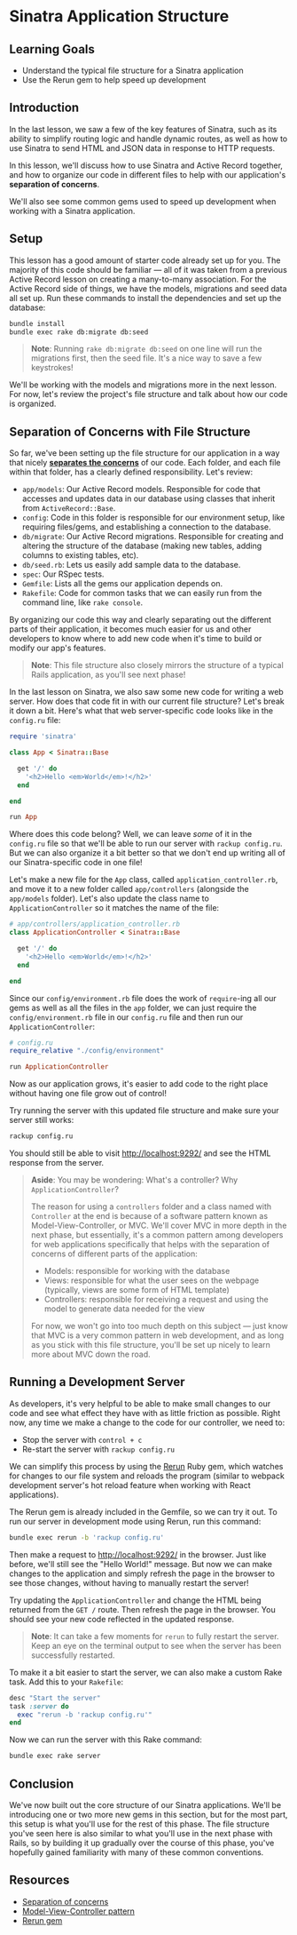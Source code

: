 # Sinatra Application Structure

## Learning Goals

- Understand the typical file structure for a Sinatra application
- Use the Rerun gem to help speed up development

## Introduction

In the last lesson, we saw a few of the key features of Sinatra, such as its
ability to simplify routing logic and handle dynamic routes, as well as how to
use Sinatra to send HTML and JSON data in response to HTTP requests.

In this lesson, we'll discuss how to use Sinatra and Active Record together,
and how to organize our code in different files to help with our application's
**separation of concerns**.

We'll also see some common gems used to speed up development when working with a
Sinatra application.

## Setup

This lesson has a good amount of starter code already set up for you. The
majority of this code should be familiar — all of it was taken from a previous
Active Record lesson on creating a many-to-many association. For the Active
Record side of things, we have the models, migrations and seed data all set up.
Run these commands to install the dependencies and set up the database:

```sh
bundle install
bundle exec rake db:migrate db:seed
```

> **Note**: Running `rake db:migrate db:seed` on one line will run the
> migrations first, then the seed file. It's a nice way to save a few
> keystrokes!

We'll be working with the models and migrations more in the next lesson. For
now, let's review the project's file structure and talk about how our code is
organized.

## Separation of Concerns with File Structure

So far, we've been setting up the file structure for our application in a way
that nicely [**separates the concerns**][soc] of our code. Each folder, and each file
within that folder, has a clearly defined responsibility. Let's review:

- `app/models`: Our Active Record models. Responsible for code that accesses and
  updates data in our database using classes that inherit from
  `ActiveRecord::Base`.
- `config`: Code in this folder is responsible for our environment setup, like
  requiring files/gems, and establishing a connection to the database.
- `db/migrate`: Our Active Record migrations. Responsible for creating and
  altering the structure of the database (making new tables, adding columns to
  existing tables, etc).
- `db/seed.rb`: Lets us easily add sample data to the database.
- `spec`: Our RSpec tests.
- `Gemfile`: Lists all the gems our application depends on.
- `Rakefile`: Code for common tasks that we can easily run from the command
  line, like `rake console`.

By organizing our code this way and clearly separating out the different parts
of their application, it becomes much easier for us and other developers to know
where to add new code when it's time to build or modify our app's features.

> **Note**: This file structure also closely mirrors the structure of a typical
> Rails application, as you'll see next phase!

In the last lesson on Sinatra, we also saw some new code for writing a web
server. How does that code fit in with our current file structure? Let's break
it down a bit. Here's what that web server-specific code looks like in the
`config.ru` file:

```rb
require 'sinatra'

class App < Sinatra::Base

  get '/' do
    '<h2>Hello <em>World</em>!</h2>'
  end

end

run App
```

Where does this code belong? Well, we can leave _some_ of it in the `config.ru`
file so that we'll be able to run our server with `rackup config.ru`. But we can
also organize it a bit better so that we don't end up writing all of our
Sinatra-specific code in one file!

Let's make a new file for the `App` class, called `application_controller.rb`,
and move it to a new folder called `app/controllers` (alongside the `app/models`
folder). Let's also update the class name to `ApplicationController` so it
matches the name of the file:

```rb
# app/controllers/application_controller.rb
class ApplicationController < Sinatra::Base

  get '/' do
    '<h2>Hello <em>World</em>!</h2>'
  end

end
```

Since our `config/environment.rb` file does the work of `require`-ing all our
gems as well as all the files in the `app` folder, we can just require the
`config/environment.rb` file in our `config.ru` file and then run our
`ApplicationController`:

```rb
# config.ru
require_relative "./config/environment"

run ApplicationController
```

Now as our application grows, it's easier to add code to the right place without
having one file grow out of control!

Try running the server with this updated file structure and make sure your
server still works:

```sh
rackup config.ru
```

You should still be able to visit
[http://localhost:9292/](http://localhost:9292/) and see the HTML response from
the server.

> **Aside**: You may be wondering: What's a controller? Why `ApplicationController`?
>
> The reason for using a `controllers` folder and a class named with
> `Controller` at the end is because of a software pattern known as
> Model-View-Controller, or MVC. We'll cover MVC in more depth in the next
> phase, but essentially, it's a common pattern among developers for web
> applications specifically that helps with the separation of concerns of
> different parts of the application:
>
> - Models: responsible for working with the database
> - Views: responsible for what the user sees on the webpage (typically, views are
>   some form of HTML template)
> - Controllers: responsible for receiving a request and using the model to
>   generate data needed for the view
>
> For now, we won't go into too much depth on this subject — just know that MVC
> is a very common pattern in web development, and as long as you stick with
> this file structure, you'll be set up nicely to learn more about MVC down the
> road.

## Running a Development Server

As developers, it's very helpful to be able to make small changes to our code
and see what effect they have with as little friction as possible. Right now,
any time we make a change to the code for our controller, we need to:

- Stop the server with `control + c`
- Re-start the server with `rackup config.ru`

We can simplify this process by using the [Rerun][rerun] Ruby gem, which watches
for changes to our file system and reloads the program (similar to webpack
development server's hot reload feature when working with React applications).

The Rerun gem is already included in the Gemfile, so we can try it out. To
run our server in development mode using Rerun, run this command:

```sh
bundle exec rerun -b 'rackup config.ru'
```

Then make a request to [http://localhost:9292/](http://localhost:9292/) in the
browser. Just like before, we'll still see the "Hello World!" message. But now
we can make changes to the application and simply refresh the page in the
browser to see those changes, without having to manually restart the server!

Try updating the `ApplicationController` and change the HTML being returned from
the `GET /` route. Then refresh the page in the browser. You should see your new
code reflected in the updated response.

> **Note**: It can take a few moments for `rerun` to fully restart the server.
> Keep an eye on the terminal output to see when the server has been
> successfully restarted.

To make it a bit easier to start the server, we can also make a custom Rake
task. Add this to your `Rakefile`:

```rb
desc "Start the server"
task :server do
  exec "rerun -b 'rackup config.ru'"
end
```

Now we can run the server with this Rake command:

```sh
bundle exec rake server
```

## Conclusion

We've now built out the core structure of our Sinatra applications. We'll be introducing one or two more new gems in this section, but for the most part, this setup is what you'll use for the rest of this phase. The file structure you've seen here is also similar to what you'll use in the next phase with Rails, so by building it up gradually over the course of this phase, you've hopefully gained familiarity with many of these common conventions.

## Resources

- [Separation of concerns][soc]
- [Model-View-Controller pattern][mvc]
- [Rerun gem][rerun]

[soc]: https://en.wikipedia.org/wiki/Separation_of_concerns
[rerun]: https://github.com/alexch/rerun
[mvc]: https://en.wikipedia.org/wiki/Model%E2%80%93view%E2%80%93controller
